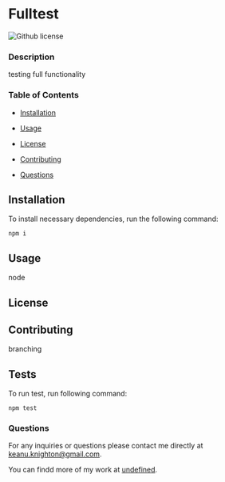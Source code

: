 # Fulltest
![Github license](https://img.shields.io/badge/license-MIT-blue.svg)

### Description

testing full functionality

### Table of Contents

* [Installation](#installation)


* [Usage](#usage)


* [License](#license)


* [Contributing](#contributing)


* [Questions](#questions)


## Installation

To install necessary dependencies, run the following command:

```
npm i

```

## Usage

node

## License

## Contributing

branching

## Tests

To run test, run following command:

```
npm test

```

### Questions

For any inquiries or questions please contact me directly at keanu.knighton@gmail.com.

You can findd more of my work  at [undefined](https://github.com/undefined).

